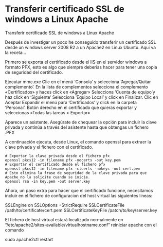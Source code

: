 # Transferir certificado SSL de windows a Linux Apache


Transferir certificado SSL de windows a Linux Apache

Después de investigar un poco he conseguido transferir un certificado SSL desde un windows server 2008 R2 a un Apache2 en Linux Ubuntu. Aquí va la receta…

Primero se exporta el certificado desde el IIS en el servidor windows a formato PFX, esto es algo que siempre deberías hacer para tener una copia de seguridad del certificado.

Ejecutar mmc.exe
Clic en el menú ‘Consola’ y selecciona ‘Agregar/Quitar complemento’.
En la lista de complementos selecciona el complemento «Certificados» y haces click en «Agregar»
Selecciona ‘Cuenta de equipo’y haz click en ‘Siguiente’
Selecciona ‘Equipo Local’ y click en Finalizar.
Clic en Aceptar
Expandir el menú para ‘Certificados’ y click en la carpeta ‘Personal’.
Botón derecho en el certificado que quieras exportar y seleccionas «Todas las tareas > Exportar»

Aparece un asistente. Asegúrate de chequear la opción para incluir la clave privada y continúa a través del asistente hasta que obtengas un fichero .PFX

A continuación ejecuta, desde Linux, el comando openssl para extraer la clave privada y el fichero con el certificado.

    # Exportar la clave privada desde el fichero pfx
    openssl pkcs12 -in filename.pfx -nocerts -out key.pem
    # Exportar el certificado desde el fichero pfx
    openssl pkcs12 -in filename.pfx -clcerts -nokeys -out cert.pem
    # Esto elimina la frase de seguridad de la clave privada para que Apache no la solicite cuando se inicie.
    openssl rsa -in key.pem -out server.key
    
Ahora, un paso extra para hacer que el certificado funcione, necesitamos incluir en el fichero de configuracion del host virtual las siguientes lineas:

SSLEngine on
SSLOptions +StrictRequire
SSLCertificateFile /path/to/certificate/cert.pem
SSLCertificateKeyFile /patch/to/key/server.key

El fichero de host virtual estará localizado normalmente en “/etc/apache2/sites-available/virtualhostname.conf”
reiniciar apache con el comando

sudo apache2ctl restart